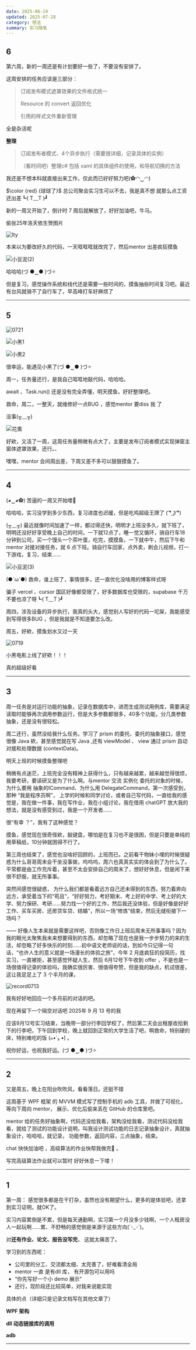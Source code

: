 ```yaml
---
date: 2025-06-19
updated: 2025-07-28
category: 想法
summary: 实习随笔
---
```

## 6



第六周，新的一周还是有计划要好一些了，不要没有安排了。

这周安排的任务应该是三部分：

> 订阅发布模式遮罩效果的文件格式统一
>
> Resource 的 convert 返回优化
>
> 引用的样式文件重新管理

全是杂活呢

**整理**

> 订阅发布者模式、4个异步执行（需要很详细，记录具体的实例）
>
> （看时间吧）整理c# 包括 xaml  的具体组件的使用，和导航切换的方法

我还是不想本科就直接出来工作，仅此而已好好努力吧(✿◠‿◠) 



$\color {red} {球球了}$ 总公司聚会实习生可以不去，我是真不想 就那么点工资还出差┗( T﹏T )┛ 

新的一周又开始了，倒计时 7 周后就解放了，好好加油吧，牛马。



偷张25年洛天依生贺图片



![lty](./../../public/assets/lty.png)

本来以为要改好久的代码，一天哐哐哐就改完了，然后mentor 出差疯狂摸鱼

![小豆泥(2)](./../../public/assets/小豆泥(2).gif)

哈哈哈(づ ●‿● )づ✧   

但是复习，感觉操作系统和线代还是需要一些时间的，摸鱼抽些时间复习吧。最近有台风就骑不了自行车了，早高峰打车好麻烦了





---

## 5

![0721](./../../public/assets/0721.jpg)

![小黑1](./../../public/assets/小黑1.jpg)

![小黑2](./../../public/assets/小黑2.jpg)

很幸运，能遇见小黑了(づ ●‿● )づ✧

周一，任务量还行，是我自己哐哐地敲代码，哈哈哈。

await 、Task.run() 还是没有完全弄懂，明天摸鱼，好好整理吧。

救命，周二，一整天，就维修好一点BUG ，感觉mentor 要diss 我 了

没事(╥﹏╥)



![花熏](./../../public/assets/花熏.png)



好欸，又活了一周，这周任务量稍微有点大了，主要是发布订阅者模式实现弹窗主窗体遮罩效果，还行。、

嘿嘿，mentor 会间周出差，下周又差不多可以狠狠摸鱼了。 



---

## 4

(◕‿◕✿)  苦逼的一周又开始喽🥲

哈哈哈，实习没学到多少东西，复习进度也迟缓，但是吃鸡超级王牌了 ( ͡° ͜ʖ ͡°)

(╥﹏╥)  最近就像时间加速了一样，都过得还快，明明才上班没多久，就下班了，明明还没好好享受晚上自己的时间，一下就12点了，睡一觉又循环，骑自行车18分钟到公司，买一个馒头一个茶叶蛋，吃完，摸摸鱼，一下就中午，然后下午和 mentor 对接对接任务，就 6 点下班。骑自行车回家，点外卖，刷会儿视频，打一下游戏，复习，结束……

![小豆泥(3)](./../../public/assets/小豆泥(3).gif)

(●ˊωˋ●) 救命，谁上班了，事情很多，还一直优化没啥用的博客样式呀

骗子 vercel 、cursor 国区好像都受限了，好多数据库也受限的，supabase 千万不要也凉了呀┗( T﹏T )┛

周四，涉及设备的异步执行，我真的头大，感觉别人写好的代码一坨屎，我能感受到写得很多BUG ，但是我就是不知道要怎么改。

周五，好欸，摸鱼划水又过一天

![0719](./../../public/assets/0719.jpg)

小黑电影上线了好欸！！！

真的超级好看



---

## 3

周一任务是对运行功能的抽象，记录在数据库中，进而生成测试用例库，需要满足读取时能够再次调用参数运行，但是大多参数都很多，40多个功能，分几类参数抽象，还是没有很轻松。

周二还行，虽然没给我什么任务。学习了 prism 的委托、委托的抽象接口，感觉很像 Java 欸，甚至感觉就在写 Java ,还有 viewModel 、 view 通过 prism 自动对接和处理数据 (contextData)。

明天上班的时候摸鱼整理吧

稍微有点迷茫，上班完全没有精神上获得什么，只有越来越累，越来越觉得很烦，我要考研，要读研又是为了什么啊。与mentor 交流 实例化 委托的对象的时候，为什么要用 抽象的ICommand、为什么用 DelegateCommand，第一次感受到，那种 “我是程序员啊”， 上学的时候和同学讨论，或者自己写代码，一直给我的感觉是，我在做一件事，我在写作业，我在小组讨论，我在借用 chatGPT 放大我的想法，就是没有感受到过，我是一个开发者……

很“有幸 ？”，我有了这种感觉？

摸鱼，感觉现在很奇怪欸，敲键盘，哪怕是在复习也不是很困，但是只要是单纯的用草稿纸，10分钟就困得不行了。

第三周也结束了，感觉也没啥好回顾的，上班而已。之前看干物妹小埋的时候很疑惑为什么哥哥周末会干坐没事做，呜呜呜，周六也真真实实的体会到了为什么了。平常都是由工作充斥着，甚至不太会安排自己的周末了，想好好休息，但是闲下来很不舒服，就无所事事。

突然间感觉很疑惑， 为什么我们都是看着远方自己还未得到的东西，努力着奔向远方，承受着当下的“苟且”，“好好努力，考好期末、考上好的中学、考上好的大学、努力保研、考研……努力找一个好的工作，然后我还没体验，但是好像是好好工作、买车买房、还房贷车贷、结婚”，所以一场“修炼”结束，然后无缝衔接下一场吗？

—— 好像人生本来就是需要这样吧，否则像工作日上班后周末无所事事吗？因为我的眼光太聚焦我未来想要得到的东西，却忽略了现在也是我一步步努力的来的生活，却忽略了好多快乐的时刻……初中语文老师说的话，到如今只记得一句话，“也许人生的意义就是一场漫长的体验之旅”，今年 2 月底疯狂的投简历，找实习，一直被拒，甚至感觉怀疑人生，然后 6月12号下午收到 offer ，不是也是一场很值得记录的体验吗，我确实很厉害、很值得夸赞，但是我的缺点，机试很差，这让我足足上了 3 个半月的课，

![record0713](./../../public/assets/record0713.png)

我有好好地回应一个多月前的对话的吧。

现在再留下一个隔空对话吧  2025年 9 月 13 号的我

应该9月12号实习结束，当晚带一部分行李回学校了，然后第二天会出租屋收拾剩下的行李吧，下午回到学校，晚上就回到正常的大学生活了吧，啊救命，特别硬的床，特别难吃的饭 (๑•́ ₃ •̀)  。

祝你好运，也祝我好运。(づ ●‿● )づ✧



---

## 2

又是周五，晚上在阳台吹吹风，看看落日。还挺不错

这周基于 WPF 框架 的 MVVM 模式写了控制手机的 adb 工具，并做了可视化，等向下周向 mentor， 展示、优化后偷来丢在 GitHub 的仓库里吧。

mentor 给的任务好抽象啊，代码还没给我看，架构没给我看，测试代码没给我看，就给了测试的功能设计说明，叫我设计测试功能的日志记录抽象设计，真就抽象设计，哈哈哈，就记录， 功能参数，返回内容，三点抽象，结束。

 chat 快快加油吧 ，高级算法的作业快帮我做完🥺 。

写完高级算法作业就可以暂时 好好休息一下喽！



---

## 1

第一周： 感觉很多都是在干打杂，虽然也没有期望什么，更多的是体验吧，还拿到实习证明，就OK了。

实习内容累倒是不累，但是每天通勤啊，实习第一个月没多少钱啊，一个人租房没人一起玩啊……累、不舒畅的感觉倒是来源于这些方向(´･_･`)。

对**还有作业、论文、报告没写完**， 这就太痛苦了。

学习到的东西呢：

- 公司里的分工、交流都太细、太完善了，好难看清全局
- mentor 一直 是有dll 库， 有开源包可以用吗
- “你先写好一个小 demo 展示”
- 还行，现阶段还比较简单，对我来说能实现

具体的点（详细只是记录文档写在其他文章了）



**WPF 架构**

**dll 动态链接库的调用**

**adb**

---

